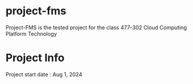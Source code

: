 # project-fms
Project-FMS is the tested project for the class 477-302 Cloud Computing Platform Technology

# Project Info
Project start date : Aug 1, 2024
